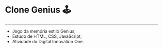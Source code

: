 # Clone Genius 🕹️

------

- Jogo da memória estilo Genius;
- Estudo de HTML, CSS,  JavaScript;
- Atividade do Digital Innovation One.